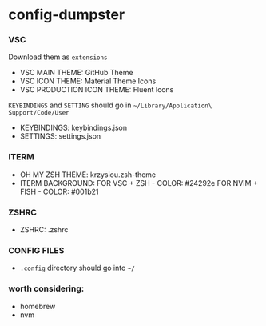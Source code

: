 # config-dumpster

### VSC

Download them as `extensions`

- VSC MAIN THEME: GitHub Theme
- VSC ICON THEME: Material Theme Icons
- VSC PRODUCTION ICON THEME: Fluent Icons

`KEYBINDINGS` and `SETTING` should go in `~/Library/Application\ Support/Code/User`

- KEYBINDINGS: keybindings.json
- SETTINGS: settings.json

### ITERM

- OH MY ZSH THEME: krzysiou.zsh-theme
- ITERM BACKGROUND:
FOR VSC + ZSH - COLOR: #24292e
FOR NVIM + FISH - COLOR: #001b21

### ZSHRC

- ZSHRC: .zshrc

### CONFIG FILES

- `.config` directory should go into `~/`

### worth considering:

- homebrew
- nvm
